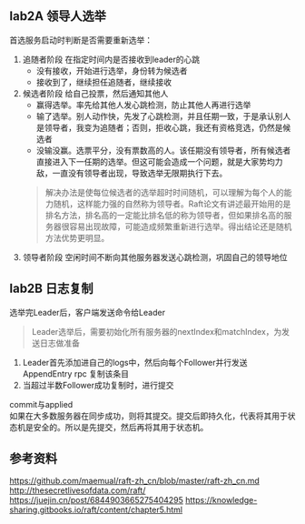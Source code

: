 ## lab2A 领导人选举
首选服务启动时判断是否需要重新选举：  
1. 追随者阶段  在指定时间内是否接收到leader的心跳
    - 没有接收，开始进行选举，身份转为候选者  
    - 接收到了，继续担任追随者，继续接收  
2. 候选者阶段  给自己投票，然后通知其他人
    - 赢得选举。率先给其他人发心跳检测，防止其他人再进行选举  
    - 输了选举。别人动作快，先发了心跳检测，并且任期一致，于是承认别人是领导者，我变为追随者；否则，拒收心跳，我还有资格竞选，仍然是候选者  
    - 没输没赢。选票平分，没有票数高的人。该任期没有领导者，所有候选者直接进入下一任期的选举。但这可能会造成一个问题，就是大家势均力敌，一直没有领导者出现，导致选举无限期执行下去。
    > 解决办法是使每位候选者的选举超时时间随机，可以理解为每个人的能力随机，这样能力强的自然称为领导者。Raft论文有讲述最开始用的是排名方法，排名高的一定能比排名低的称为领导者，但如果排名高的服务器很容易出现故障，可能造成频繁重新进行选举。得出结论还是随机方法优势更明显。  
3. 领导者阶段  空闲时间不断向其他服务器发送心跳检测，巩固自己的领导地位

## lab2B  日志复制
选举完Leader后，客户端发送命令给Leader  
> Leader选举后，需要初始化所有服务器的nextIndex和matchIndex，为发送日志做准备  
1. Leader首先添加进自己的logs中，然后向每个Follower并行发送AppendEntry rpc 复制该条目  
2. 当超过半数Follower成功复制时，进行提交  

commit与applied  
如果在大多数服务器在同步成功，则将其提交。提交后即持久化，代表将其用于状态机是安全的。所以是先提交，然后再将其用于状态机。  


## 参考资料
https://github.com/maemual/raft-zh_cn/blob/master/raft-zh_cn.md
http://thesecretlivesofdata.com/raft/
https://juejin.cn/post/6844903665275404295
https://knowledge-sharing.gitbooks.io/raft/content/chapter5.html
